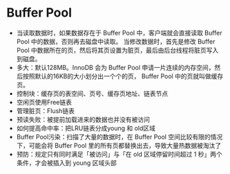 # Buffer Pool
- 当读取数据时，如果数据存在于 Buffer Pool 中，客户端就会直接读取 Buffer Pool 中的数据，否则再去磁盘中读取。
当修改数据时，首先是修改 Buffer Pool 中数据所在的页，然后将其页设置为脏页，最后由后台线程将脏页写入到磁盘。
- 多大：默认128MB。InnoDB 会为 Buffer Pool 申请一片连续的内存空间，然后按照默认的16KB的大小划分出一个个的页， Buffer Pool 中的页就叫做缓存页。
- 控制块：缓存页的表空间、页号、缓存页地址、链表节点
- 空闲页使用Free链表
- 管理脏页：Flush链表
- 预读失败：被提前加载进来的数据也并没有被访问
- 如何提高命中率：把LRU链表分成young 和 old区域
- Buffer Pool污染：扫描了大量的数据时，在 Buffer Pool 空间比较有限的情况下，可能会将 Buffer Pool 里的所有页都替换出去，导致大量热数据被淘汰了
- 预防：规定只有同时满足「被访问」与「在 old 区域停留时间超过 1 秒」两个条件，才会被插入到 young 区域头部